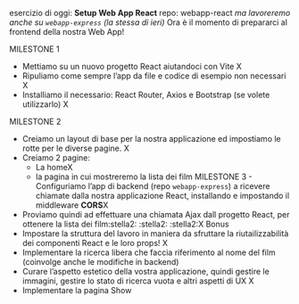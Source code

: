 esercizio di oggi: **Setup Web App React** 
repo: webapp-react *ma lavoreremo anche su `webapp-express` (la stessa di ieri)* 
Ora è il momento di prepararci al frontend della nostra Web App! 

MILESTONE 1 
- Mettiamo su un nuovo progetto React aiutandoci con Vite X
 - Ripuliamo come sempre l’app da file e codice di esempio non necessari X
 - Installiamo il necessario: React Router, Axios e Bootstrap (se volete utilizzarlo)  X
 
 MILESTONE 2 
 - Creiamo un layout di base per la nostra applicazione ed impostiamo le rotte per le diverse pagine. X
 - Creiamo 2 pagine:
     - La homeX
     - la pagina in cui mostreremo la lista dei film MILESTONE 3 - Configuriamo l’app di backend (repo `webapp-express`) a ricevere chiamate dalla nostra applicazione React, installando e impostando il middleware **CORS**X
 - Proviamo quindi ad effettuare una chiamata Ajax dall progetto React, per ottenere la lista dei film:stella2: :stella2: :stella2:X
  Bonus 
  - Impostare la struttura del lavoro in maniera da sfruttare la riutailizzabilità dei componenti React e le loro props! X
  - Implementare la ricerca libera che faccia riferimento al nome del film (coinvolge anche le modifiche in backend) 
  - Curare l’aspetto estetico della vostra applicazione, quindi gestire le immagini, gestire lo stato di ricerca vuota e altri aspetti di UX X
  - Implementare la pagina Show 